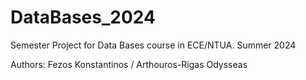 # DataBases_2024

Semester Project for Data Bases course in ECE/NTUA.
Summer 2024

Authors: Fezos Konstantinos /
         Arthouros-Rigas Odysseas
